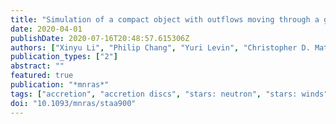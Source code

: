 ```yaml
---
title: "Simulation of a compact object with outflows moving through a gaseous background"
date: 2020-04-01
publishDate: 2020-07-16T20:48:57.615306Z
authors: ["Xinyu Li", "Philip Chang", "Yuri Levin", "Christopher D. Matzner", "Philip J. Armitage"]
publication_types: ["2"]
abstract: ""
featured: true
publication: "*mnras*"
tags: ["accretion", "accretion discs", "stars: neutron", "stars: winds", "outflows", "Astrophysics - High Energy Astrophysical Phenomena"]
doi: "10.1093/mnras/staa900"
---
```



